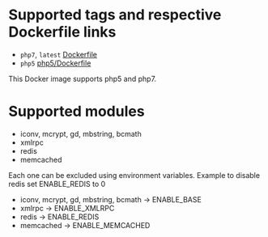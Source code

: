 # Supported tags and respective Dockerfile links
- `php7`, `latest` [Dockerfile](https://github.com/dqrkk/php-fpm/blob/master/Dockerfile)
- `php5` [php5/Dockerfile](https://github.com/dqrkk/php-fpm/blob/master/php5/Dockerfile)

This Docker image supports php5 and php7.

# Supported modules
- iconv, mcrypt, gd, mbstring, bcmath
- xmlrpc
- redis
- memcached

Each one can be excluded using environment variables.
Example to disable redis set ENABLE_REDIS to 0
- iconv, mcrypt, gd, mbstring, bcmath -> ENABLE_BASE
- xmlrpc -> ENABLE_XMLRPC
- redis -> ENABLE_REDIS
- memcached -> ENABLE_MEMCACHED
